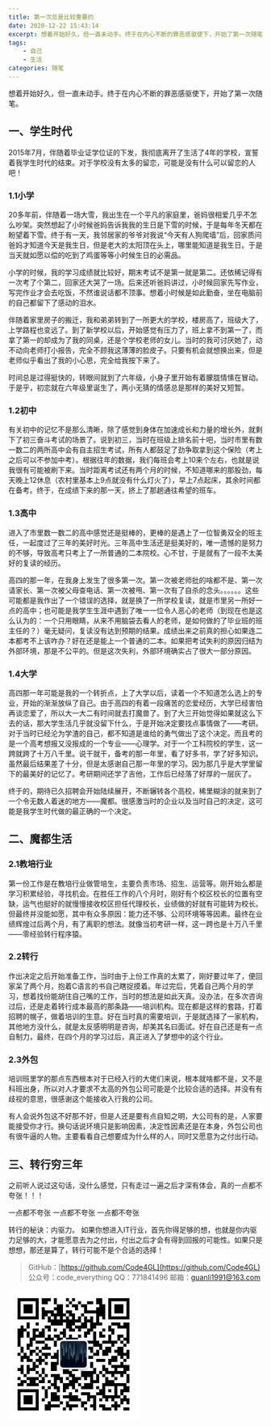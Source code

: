 ```yaml
---
title: 第一次总是比较重要的
date: 2020-12-22 15:43:14
excerpt: 想着开始好久，但一直未动手。终于在内心不断的罪恶感驱使下，开始了第一次随笔。
tags:
    - 自己
    - 生活
categories: 随笔
---
```


想着开始好久，但一直未动手。终于在内心不断的罪恶感驱使下，开始了第一次随笔。

## 一、学生时代

2015年7月，伴随着毕业证学位证的下发，我彻底离开了生活了4年的学校，宣誓着我学生时代的结束。对于学校没有太多的留恋，可能是没有什么可以留恋的人吧！

### 1.1小学

20多年前，伴随着一场大雪，我出生在一个平凡的家庭里，爸妈很相爱几乎不怎么吵架。突然想起了小时候爸妈告诉我我的生日是下雪的时候，于是每年冬天都在盼望着下雪。终于有一天，我邻居家的爷爷对我说“今天有人狗爬墙”后，回家质问爸妈才知道今天是我生日，但是老大的太阳顶在头上，哪里能知道是我生日。于是当天就如愿以偿的吃到了鸡蛋等等小时候生日的必需品。

小学的时候，我的学习成绩就比较好，期末考试不是第一就是第二。还依稀记得有一次考了个第二，回家还大哭了一场。后来还听爸妈讲过，小时候回家先写作业，写完作业才会去吃饭，不然谁说话都不顶事。想着小时候是如此勤奋，坐在电脑前的自己都留下了感动的泪水。

伴随着家里房子的搬迁，我和弟弟转到了一所更大的学校，楼房高了，班级大了，上学路程也变远了。到了新学校以后，开始感觉有压力了，班上拿不到第一了，而拿了第一的却成为了我的同桌，还是个学校老师的女儿。当时的我可讨厌她了，动不动向老师打小报告，完全不顾我这薄薄的脸皮子。只要有机会就想换出来，但是老师似乎看出了我的小心思，完全给我按下来了。

时间总是过得挺快的，转眼间就到了六年级，小身子里开始有着朦胧情愫在冒动。于是乎，初恋就在六年级里诞生了，两小无猜的情感总是那样的美好又短暂。

### 1.2初中

有关初中的记忆不是那么清晰，除了感觉到身体在加速成长和力量的增长外，就剩下了初三奋斗考试的场景了。说到初三，当时在班级上排名前十吧，当时市里有数一数二的两所高中会有自主招生考试，所有人都鼓足了劲争取拿到这个保险（考上之后可以不参加中考）。根据往年的数据，我们每班会考上10来个左右，也就是说我很有可能被刷下来。当时距离考试还有两个月的时候，不知道哪来的那股劲，每天晚上12休息（农村里基本上9点就没有什么灯火了），早上7点起床，其余时间都在备考。终于，在成绩下来的那一天，挤上了那趟通往希望的班车。

### 1.3高中

进入了市里数一数二的高中感觉还是挺棒的，更棒的是遇上了一位智勇双全的班主任，一起度过了三年的美好时光。三年高中生活还是挺美好的，唯一遗憾的是努力的不够，导致高考只考上了一所普通的二本院校。心不甘，于是就有了一段不太美好的复读的经历。

高四的那一年，在我身上发生了很多第一次。第一次被老师批的啥都不是、第一次请家长、第一次被父母查电话、第一次被甩、第一次有了自杀的念头。。。。。。这些可能都是我作出了一个错误的选择，就是换了一所学校复读，就是市里另一所好一点的高中；也可能是我学生生涯中遇到了唯一一位令人恶心的老师（到现在也是这么认为的：一个只用眼睛，从来不用脑袋去看人的老师，是如何做的了毕业班的班主任的？）毫无疑问，复读没有达到预期的结果。成绩出来之前真的担心如果连二本都考不上该咋办？好在还是能上一个普通的二本。如果把考试失利的原因归结为外部环境，那是不公平的。但是这次失利，外部环境确实占了很大一部分原因。

### 1.4大学

高四那一年可能是我的一个转折点，上了大学以后，读着一个不知道怎么选上的专业，开始的渐渐放纵了自己。由于高四的有着一段痛苦的恋爱经历，大学已经害怕再谈恋爱了，所以大一大二有时间就去打魔兽了。到了大三开始觉得如果就这么下去的话，那大学生活几乎就没留下什么，于是开始决定要找点事情做了——考研。对于当时已经沦为学渣的自己，都不知道是谁给的勇气做出了这个决定。而且考的是一个高考想报又没报成的一个专业——心理学。对于一个工科院校的学生，这一跨就跨了十万八千里。说干就干，备考的那一年里，看了好多书，学了好多知识。虽然最后结果差了十分，但是太感谢自己那一年里的学习。因为那几乎是大学里留下的最美好的记忆了。考研期间还学了吉他，工作后已经落了好厚的一层灰了。

终于的，期待已久招聘会开始陆续展开，不断辗转各个高校，稀里糊涂的就来到了一个令无数人着迷的地方——魔都。很感激当时的企业以及当时自己的决定，这可能是我学生时代做的最正确的一个决定。

## 二、魔都生活

### 2.1教培行业

第一份工作是在教培行业做管培生，主要负责市场、招生、运营等。刚开始么都是学习积累经验，寻找机会。在胜任工作的八个月时，刚好有个校区校长的位置有空缺，运气也挺好的就慢慢接收校区担任代理校长，业绩做的好就有可能转为校长。但最终并没能如愿，其中有众多原因：能力还不够、公司环境等等因素。最终在业绩辉煌过后两个月，有了离职的想法。就像当初考研一样，这一跨也是十万八千里——零经验转行程序猿。

### 2.2转行

作出决定之后开始准备工作，当时由于上份工作真的太累了，刚好要过年了，便回家呆了两个月，抱着C语言的书自己瞎捉摸着。年过完后，凭着自己两个月的学习，想着找份能胡住自己嘴的工作，当时的想法是如此天真。没办法，在多次咨询过后，还是走着转行成本最高的那条路——培训机构。现在都是这样的套路，打着招聘的幌子，做着培训的生意。好在当时真的需要培训，于是就选择了一家机构，其他地方没什么，就是太反感明明是咨询，却美其名曰面试。好在自己还是有一点自制力，最终，在四个月的学习过后，真正进入了梦想中的这个行业。

### 2.3外包

培训班里学的那点东西根本对于已经入行的大佬们来说，根本就啥都不是，又不是科班出身，所以对人才要求不太高的外包公司可能是个比较合适的选择。并没有有歧视的意思，很感谢这个能接收入行我的公司。

有人会说外包这不好那不好，但是人还是要有点自知之明，大公司有的是，人家要能接受你才行。换句话说环境只是影响因素，决定性因素还是在本身，外包公司也有很牛逼的人物。主要看看自己想要成为什么样的人，同时又愿意为之付出行动。

## 三、转行穷三年

之前听人说过这句话，没什么感觉，只有走过一遍之后才深有体会，真的一点都不夸张！！！

一点都不夸张
一点都不夸张
一点都不夸张

转行的秘诀：内驱力。
如果你想进入IT行业，首先你得足够的想，也就是你内驱力足够的大，才能愿意去为之付出，付出之后才会有得到回报的可能性。如果只是想想，那还是算了，转行可能不是个合适的选择！

>GitHub：[https://github.com/Code4GL](https://github.com/Code4GL)
公众号：code_everything
QQ：771841496
邮箱：guanli1991@163.com

![code_everything](/images/code_everything.jpg)
